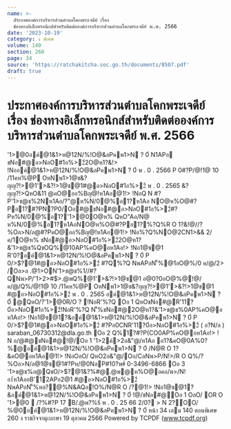 ```yaml
---
name: >-
  ประกาศองค์การบริหารส่วนตำบลโคกพระเจดีย์ เรื่อง
  ช่องทางอิเล็กทรอนิกส์สำหรับติดต่อองค์การบริหารส่วนตำบลโคกพระเจดีย์ พ.ศ. 2566
date: '2023-10-19'
category: ง พิเศษ
volume: 140
section: 260
page: 34
source: 'https://ratchakitcha.soc.go.th/documents/8507.pdf'
draft: true
---
```


# ประกาศองค์การบริหารส่วนตำบลโคกพระเจดีย์ เรื่อง ช่องทางอิเล็กทรอนิกส์สำหรับติดต่อองค์การบริหารส่วนตำบลโคกพระเจดีย์ พ.ศ. 2566

'1>@0อค์@1&1>ห@12N/%!O@&ลPคพ1>N ? 0์ N1APอ ชNอ#@อ>NลO#1อ%>2์2O@ห1?&!> !Nออค์@1&1>ห@12N/%!O@&ลPคพ1>N ? 0์ พ . 0 . 2566 P 0#?P/@!1@ 10 /11คห%@P OหNพ1>1@ช&?ญญ?!>@1'>&?!>1@ช@1#@อ>NลO#1อ%>2์ พ . 0 . 2565 &?ญญ?!>QหO&11 @คO@ออ%Bญ@!ห1Aอ@1!> !NอQ N #?P'1>ช@ช%2Nห1Aอ/?"@ห%N/0@%อ1?ห1Aอ NO@ห%O@#?Pอ1?#?PN?P0/Oอ#@ชNอ#@อ>NลO#1อ%>2์#?Pห%N/0@%อ1?'1>@0O@ห% QหO"Aอ/N@ ห%N/0@%อ1?ห1AอNO@ห%O@#?Pอ1?%?Q%R O 1?&!@//?%Oล>N/ล@#?PคO@ออ%Bญ@!ห1Aอ@1!> !Nอ%?Q%NO@2CN1>&& 2/ค/1O@ห% ชNอ#@อ>NลO#1อ%>2์2O@ห1?&'1>ช@ช%QชOQ%@10AP%คO@อห1Aอ!> !Nอ1@ช@1 R'0?อค์@1&1>ห@12N/%!O@&ลPคพ1>N ? 0์ P 0/>$?@1#@อ>NลO#1อ%>2์ #?Q%?Q NพAPอN'็%@1อO@%/0 ค/@/2> /Oล>ล .@1>ON'1>ช@ช%1//#?QNพ>P/'1>2>#$>.@พQ%@1'>&?!>1@ช@1 อ@0?0อO@%@!@/ค/@/Q%/@!1@ 10 /11คห%@P OหNพ1>1@ช&?ญญ?!>@1'>&?!>1@ช@1 #@อ>NลO#1อ%>2์ พ . 0 . 2565 อค์@1&1>ห@12N/%!O@&ลPคพ1>N ? 0์ @QหO/?'1>@0R/O ? !NอR'%?Q Oอ 1 QหOชNอ#@R'11?0์อ>NลO#1อ%>2์!NอR'%?Q N'็%ชNอ#@2O@ห1?&'1>ช@ช%0AP%คO@อ ห1Aอ!> !Nอ1@ช@1?&อค์@1&1>ห@12N/%!O@&ลPคพ1>N ? 0์ P 0/>$?@1#@อ>NลO#1อ%>2์ #?Pอ0CNR'11?0์อ>NลO#1อ%>2์ ( อ?N/ล ) saraban_06730312@dla.go.th Oอ 2 Q%1?#?P(CO0AP%คO@อห1Aอ!> ! N อ/@#@ชNอ#@!@/Oอ 1 '1>2ค์>2อ&"@/ห1Aอ อ1?&คO@0A%0?%@อค์@1&1>ห@12N/%!O@&ลPคพ1>N ? 0์ /N@R O 1?&คO@อห1Aอ@1!> !NอOลO/ QหO2อ&"@/Oอ/CลNพ>P/N!>/R O Q%/?%Oล>N/ล@1@ช@1#?Pห/@0NลP#10?พ#์ 0-3496-6866 Oอ 3 '1>ช@ช%อ@QชO/>$?@1&?%#@.@พ@ห%O@อคอ/พ>/N!อ1์ห1AออB'1์2APอ2@1 #@อ>NลO#1อ%>2์ NพAPอN'็%หล?@%N&AQอ!O%/N@R O /?@1!> !Nอ1@ช@1?&อค์@1&1>ห@12N/%!O@&ลPคพ1>N ? 0์ !@/ชNอ#@Oอ 1 OลO/ OR O '1>@0  /?%#?P 17 B/.@พ?%$์ พ . 0 . 25 66 2/0? > N 2?์OO/ %@0อค์@1&1>ห@12N/%!O@&ลPคพ1>N ? 0์ หน้า 34 เลม 140 ตอนพิเศษ 260 ง ราชกิจจานุเบกษา 19 ตุลาคม 2566 Powered by TCPDF (www.tcpdf.org)
